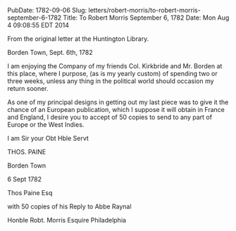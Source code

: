 PubDate: 1782-09-06
Slug: letters/robert-morris/to-robert-morris-september-6-1782
Title: To Robert Morris  September 6, 1782
Date: Mon Aug  4 09:08:55 EDT 2014

   From the original letter at the Huntington Library.

   Borden Town, Sept. 6th, 1782

   I am enjoying the Company of my friends Col. Kirkbride and Mr. Borden at
   this place, where I purpose, (as is my yearly custom) of spending two or
   three weeks, unless any thing in the political world should occasion my
   return sooner.

   As one of my principal designs in getting out my last piece was to give it
   the chance of an European publication, which I suppose it will obtain in
   France and England, I desire you to accept of 50 copies to send to any
   part of Europe or the West Indies.

   I am Sir your Obt Hble Servt

   THOS. PAINE
   
   Borden Town
   
   6 Sept 1782
   
   Thos Paine Esq
   
   with 50 copies of his Reply to Abbe Raynal
   
   Honble Robt. Morris Esquire Philadelphia
   


